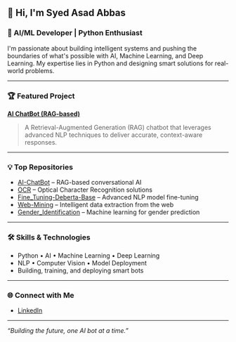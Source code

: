 ## 👋 Hi, I'm Syed Asad Abbas

### 🚀 AI/ML Developer | Python Enthusiast

I'm passionate about building intelligent systems and pushing the boundaries of what's possible with AI, Machine Learning, and Deep Learning. My expertise lies in Python and designing smart solutions for real-world problems.

---

### 🏆 Featured Project

**[AI ChatBot (RAG-based)](https://github.com/asad110abbas/AI-ChatBot)**
> A Retrieval-Augmented Generation (RAG) chatbot that leverages advanced NLP techniques to deliver accurate, context-aware responses.

---

### 💡 Top Repositories

- [AI-ChatBot](https://github.com/asad110abbas/AI-ChatBot) – RAG-based conversational AI
- [OCR](https://github.com/asad110abbas/OCR) – Optical Character Recognition solutions
- [Fine_Tuning-Deberta-Base](https://github.com/asad110abbas/Fine_Tuning-Deberta-Base) – Advanced NLP model fine-tuning
- [Web-Mining](https://github.com/asad110abbas/Web-Mining) – Intelligent data extraction from the web
- [Gender_Identification](https://github.com/asad110abbas/Gender_Identification) – Machine learning for gender prediction

---

### 🛠️ Skills & Technologies

- Python • AI • Machine Learning • Deep Learning
- NLP • Computer Vision • Model Deployment
- Building, training, and deploying smart bots

---

### 🌐 Connect with Me

- [LinkedIn](https://www.linkedin.com/in/syed-asad-abbas-28151b302)

---

_“Building the future, one AI bot at a time.”_
